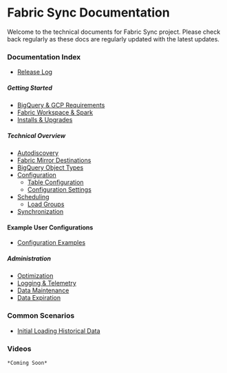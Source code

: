 # Fabric Sync Documentation

Welcome to the technical documents for Fabric Sync project. Please check back regularly as these docs are regularly updated with the latest updates.

### Documentation Index

- [Release Log](ReleaseLog.md)

##### Getting Started
- [BigQuery & GCP Requirements](BigQuery.md)
- [Fabric Workspace & Spark](Fabric.md)
- [Installs & Upgrades](Installation.md)

##### Technical Overview
- [Autodiscovery](Autodiscovery.md)
- [Fabric Mirror Destinations](Destinations.md)
- [BigQuery Object Types](ObjectTypes.md) 
- [Configuration](Configuration.md)
    - [Table Configuration](TableConfiguration.md)
    - [Configuration Settings](ConfigurationSettings.md)
- [Scheduling](Scheduling.md)
    - [Load Groups](LoadGroups.md)
- [Synchronization](Synchronization.md)

#### Example User Configurations
- [Configuration Examples](ConfigExamples.md)

##### Administration
- [Optimization](Optimizations.md)
- [Logging & Telemetry](Logging.md)
- [Data Maintenance](DataMaintenance.md)
- [Data Expiration](DataExpiration.md)

### Common Scenarios
- [Initial Loading Historical Data](CommonScenarios/HistoricalData.md)


### Videos

    *Coming Soon*


